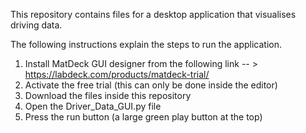 This repository contains files for a desktop application that visualises driving data.  

The following instructions explain the steps to run the application. 

1)   Install MatDeck GUI designer from the following link -- > https://labdeck.com/products/matdeck-trial/
2)   Activate the free trial (this can only be done inside the editor)
3)   Download the files inside this repository
4)   Open the Driver_Data_GUI.py file
5)   Press the run button (a large green play button at the top)    

